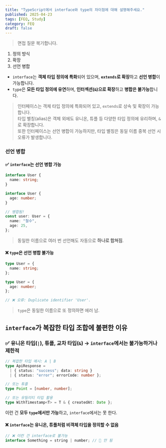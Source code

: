 ```yaml
---
title: "TypeScript에서 interface와 type의 차이점에 대해 설명해주세요."
published: 2025-04-23
tags: [FEQ, Study]
category: FEQ
draft: false
---
```

> 면접 질문 복기합니다.

1. 정의 방식
2. 확장
3. 선언 병합

- `interface`는 **객체 타입 정의에 특화**되어 있으며, **`extends`로 확장**하고 **선언 병합**이 가능합니다.
- `type`은 **모든 타입 정의에 유연**하며, **인터섹션(`&`)으로 확장**하고 **병합은 불가능**합니다.
> 인터페이스는 객체 타입 정의에 특화되어 있고, `extends`로 상속 및 확장이 가능합니다.  
타입 별칭(alias)은 객체 외에도 유니온, 튜플 등 다양한 타입 정의에 유리하며, `&`로 확장합니다.  
또한 인터페이스는 선언 병합이 가능하지만, 타입 별칭은 동일 이름 중복 선언 시 오류가 발생합니다.
### 선언 병합
#### ✅ `interface`는 **선언 병합 가능**
```typescript
interface User {
  name: string;
}

interface User {
  age: number;
}

// 병합됨!
const user: User = {
  name: "철수",
  age: 25,
};

```
> 동일한 이름으로 여러 번 선언해도 자동으로 **하나로 합쳐짐**.

#### ❌ `type`은 **선언 병합 불가능**
```typescript
type User = {
  name: string;
};

type User = {
  age: number;
};

// ❌ 오류: Duplicate identifier 'User'.

```
> `type`은 동일한 이름으로 또 정의하면 에러 남.


##  `interface`가 복잡한 타입 조합에 불편한 이유
### ✅ 유니온 타입(`|`), 튜플, 교차 타입(`&`) → `interface`에서는 불가능하거나 제한적
```typescript
// 복잡한 타입 예시: A | B
type ApiResponse = 
  | { status: "success"; data: string }
  | { status: "error"; errorCode: number };

// 또는 튜플
type Point = [number, number];

// 또는 유틸리티 타입 활용
type WithTimestamp<T> = T & { createdAt: Date };

```
이런 건 **모두 `type`에서만 가능**하고, `interface`에서는 못 한다.

#### ❌ `interface`는 유니온, 튜플처럼 **비객체 타입**을 정의할 수 없음
```typescript
// ❌ 이런 건 interface로 불가능
interface Something = string | number; // 🚫 안 됨
```